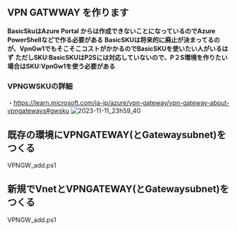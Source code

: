 ## VPN GATWWAY を作ります
**BasicSkuはAzure Portal からは作成できないことになっているのでAzure PowerShellなどで作る必要がある**
**BasicSKUは将来的に廃止が決まってるのが、VpnGw1でもそこそこコストがかかるのでBasicSKUを使いたい人がいるはず**
**ただしSKU:BasicSKUはP2Sには対応していないので、P２S環境を作りたい場合はSKU:VpnGw1を使う必要がある**

### VPNGWSKUの詳細
・https://learn.microsoft.com/ja-jp/azure/vpn-gateway/vpn-gateway-about-vpngateways#gwsku
![2023-11-11_23h59_40](https://github.com/aktsmm/Scripts/assets/71251920/da7d4e54-48f9-49d0-bd98-e9dc34caa78a)

## 既存の環境にVPNGATEWAY(とGatewaysubnet)をつくる
VPNGW_add.ps1

## 新規でVnetとVPNGATEWAY(とGatewaysubnet)をつくる
VPNGW_add.ps1
